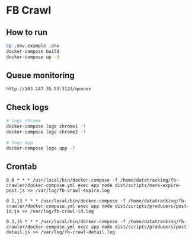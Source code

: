 # FB Crawl

## How to run

```sh
cp .env.example .env
docker-compose build
docker-compose up -d
```

## Queue monitoring

`http://103.147.35.53:3123/queues`

## Check logs

```sh
# logs chrome
docker-compose logs chrome1 -f
docker-compose logs chrome2 -f

# logs app
docker-compose logs app -f
```

## Crontab
```
0 0 * * * /usr/local/bin/docker-compose -f /home/datatracking/fb-crawler/docker-compose.yml exec app node dist/scripts/mark-expire-post.js >> /var/log/fb-crawl-expire.log

0 1,13 * * * /usr/local/bin/docker-compose -f /home/datatracking/fb-crawler/docker-compose.yml exec app node dist/scripts/producers/post-id.js >> /var/log/fb-crawl-id.log

0 3,15 * * * /usr/local/bin/docker-compose -f /home/datatracking/fb-crawler/docker-compose.yml exec app node dist/scripts/producers/post-detail.js >> /var/log/fb-crawl-detail.log

```

